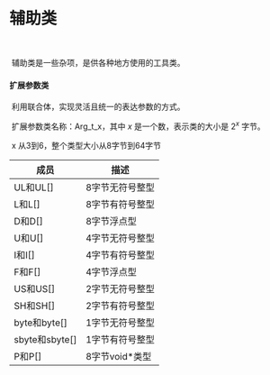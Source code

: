 # 辅助类

​	

​	辅助类是一些杂项，是供各种地方使用的工具类。



#### 扩展参数类

​	利用联合体，实现灵活且统一的表达参数的方式。

​	扩展参数类名称：Arg_t_x，其中 $x$ 是一个数，表示类的大小是 $2^x$ 字节。

​	x 从3到6，整个类型大小从8字节到64字节

| 成员           | 描述            |
| -------------- | --------------- |
| UL和UL[]       | 8字节无符号整型 |
| L和L[]         | 8字节有符号整型 |
| D和D[]         | 8字节浮点型     |
| U和U[]         | 4字节无符号整型 |
| I和I[]         | 4字节有符号整型 |
| F和F[]         | 4字节浮点型     |
| US和US[]       | 2字节无符号整型 |
| SH和SH[]       | 2字节有符号整型 |
| byte和byte[]   | 1字节无符号整型 |
| sbyte和sbyte[] | 1字节有符号整型 |
| P和P[]         | 8字节void*类型  |





​	

